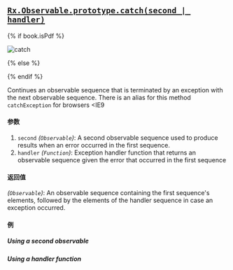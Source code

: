 ## [`Rx.Observable.prototype.catch(second | handler)`](https://github.com/Reactive-Extensions/RxJS/blob/master/src/core/linq/observable/catch.js)

{% if book.isPdf %}

![catch](http://reactivex.io/documentation/operators/images/Catch.png)

{% else %}



{% endif %}

Continues an observable sequence that is terminated by an exception with the next observable sequence.  There is an alias for this method `catchException` for browsers <IE9

#### 参数
1. `second` *(`Observable`)*: A second observable sequence used to produce results when an error occurred in the first sequence.
1. `handler` *(`Function`)*: Exception handler function that returns an observable sequence given the error that occurred in the first sequence

#### 返回值
*(`Observable`)*: An observable sequence containing the first sequence's elements, followed by the elements of the handler sequence in case an exception occurred.

#### 例

##### Using a second observable

[](http://jsbin.com/paxiz/1/embed?js,console)

##### Using a handler function

[](http://jsbin.com/nikay/1/embed?js,console)